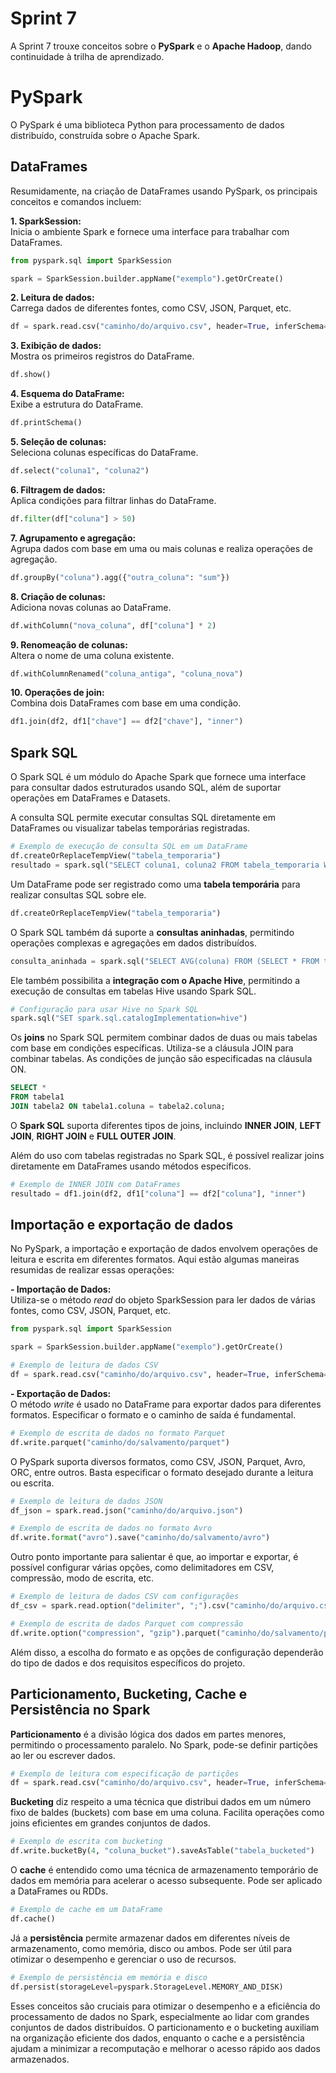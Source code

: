 # Sprint 7

A Sprint 7 trouxe conceitos sobre o **PySpark** e o **Apache Hadoop**, dando continuidade à trilha de aprendizado.

# PySpark

O PySpark é uma biblioteca Python para processamento de dados distribuído, construída sobre o Apache Spark. 

## DataFrames
Resumidamente, na criação de DataFrames usando PySpark, os principais conceitos e comandos incluem:

**1. SparkSession:**  
Inicia o ambiente Spark e fornece uma interface para trabalhar com DataFrames.
```python
from pyspark.sql import SparkSession

spark = SparkSession.builder.appName("exemplo").getOrCreate()
```

**2. Leitura de dados:**  
Carrega dados de diferentes fontes, como CSV, JSON, Parquet, etc.
```python
df = spark.read.csv("caminho/do/arquivo.csv", header=True, inferSchema=True)
```

**3. Exibição de dados:**  
Mostra os primeiros registros do DataFrame.
```python
df.show()
```

**4. Esquema do DataFrame:**  
Exibe a estrutura do DataFrame.
```python
df.printSchema()
```

**5. Seleção de colunas:**  
Seleciona colunas específicas do DataFrame.
```python
df.select("coluna1", "coluna2")
```

**6. Filtragem de dados:**  
Aplica condições para filtrar linhas do DataFrame.
```python
df.filter(df["coluna"] > 50)
```

**7. Agrupamento e agregação:**  
Agrupa dados com base em uma ou mais colunas e realiza operações de agregação.
```python
df.groupBy("coluna").agg({"outra_coluna": "sum"})
```

**8. Criação de colunas:**  
Adiciona novas colunas ao DataFrame.
```python
df.withColumn("nova_coluna", df["coluna"] * 2)
```

**9. Renomeação de colunas:**  
Altera o nome de uma coluna existente.
```python
df.withColumnRenamed("coluna_antiga", "coluna_nova")
```

**10. Operações de join:**  
Combina dois DataFrames com base em uma condição.
```python
df1.join(df2, df1["chave"] == df2["chave"], "inner")
```

## Spark SQL

O Spark SQL é um módulo do Apache Spark que fornece uma interface para consultar dados estruturados usando SQL, além de suportar operações em DataFrames e Datasets. 

A consulta SQL permite executar consultas SQL diretamente em DataFrames ou visualizar tabelas temporárias registradas.
```python 
# Exemplo de execução de consulta SQL em um DataFrame
df.createOrReplaceTempView("tabela_temporaria")
resultado = spark.sql("SELECT coluna1, coluna2 FROM tabela_temporaria WHERE coluna3 > 50")
```

Um DataFrame pode ser registrado como uma **tabela temporária** para realizar consultas SQL sobre ele.
```python
df.createOrReplaceTempView("tabela_temporaria")
```

O Spark SQL também dá suporte a **consultas aninhadas**, permitindo operações complexas e agregações em dados distribuídos.
```python 
consulta_aninhada = spark.sql("SELECT AVG(coluna) FROM (SELECT * FROM tabela_temporaria WHERE coluna > 50)")
```
Ele também possibilita a **integração com o Apache Hive**, permitindo a execução de consultas em tabelas Hive usando Spark SQL.
```python
# Configuração para usar Hive no Spark SQL
spark.sql("SET spark.sql.catalogImplementation=hive")
```

Os **joins** no Spark SQL permitem combinar dados de duas ou mais tabelas com base em condições específicas. Utiliza-se a cláusula JOIN para combinar tabelas. As condições de junção são especificadas na cláusula ON.
```sql 
SELECT *
FROM tabela1
JOIN tabela2 ON tabela1.coluna = tabela2.coluna;
```

O **Spark SQL** suporta diferentes tipos de joins, incluindo **INNER JOIN**, **LEFT JOIN**, **RIGHT JOIN** e **FULL OUTER JOIN**.

Além do uso com tabelas registradas no Spark SQL, é possível realizar joins diretamente em DataFrames usando métodos específicos.
```python
# Exemplo de INNER JOIN com DataFrames
resultado = df1.join(df2, df1["coluna"] == df2["coluna"], "inner")
```

## Importação e exportação de dados

No PySpark, a importação e exportação de dados envolvem operações de leitura e escrita em diferentes formatos. Aqui estão algumas maneiras resumidas de realizar essas operações:

**- Importação de Dados:**  
Utiliza-se o método *read* do objeto SparkSession para ler dados de várias fontes, como CSV, JSON, Parquet, etc.
```python
from pyspark.sql import SparkSession

spark = SparkSession.builder.appName("exemplo").getOrCreate()

# Exemplo de leitura de dados CSV
df = spark.read.csv("caminho/do/arquivo.csv", header=True, inferSchema=True)
```

**- Exportação de Dados:**  
O método *write* é usado no DataFrame para exportar dados para diferentes formatos. Especificar o formato e o caminho de saída é fundamental.
```python
# Exemplo de escrita de dados no formato Parquet
df.write.parquet("caminho/do/salvamento/parquet")
```

O PySpark suporta diversos formatos, como CSV, JSON, Parquet, Avro, ORC, entre outros. Basta especificar o formato desejado durante a leitura ou escrita.
```python
# Exemplo de leitura de dados JSON
df_json = spark.read.json("caminho/do/arquivo.json")

# Exemplo de escrita de dados no formato Avro
df.write.format("avro").save("caminho/do/salvamento/avro")
```

Outro ponto importante para salientar é que, ao importar e exportar, é possível configurar várias opções, como delimitadores em CSV, compressão, modo de escrita, etc.
```python
# Exemplo de leitura de dados CSV com configurações
df_csv = spark.read.option("delimiter", ";").csv("caminho/do/arquivo.csv")

# Exemplo de escrita de dados Parquet com compressão
df.write.option("compression", "gzip").parquet("caminho/do/salvamento/parquet_comprimido")
```

Além disso, a escolha do formato e as opções de configuração dependerão do tipo de dados e dos requisitos específicos do projeto.

## Particionamento, Bucketing, Cache e Persistência no Spark

**Particionamento** é a divisão lógica dos dados em partes menores, permitindo o processamento paralelo. No Spark, pode-se definir partições ao ler ou escrever dados.
```python
# Exemplo de leitura com especificação de partições
df = spark.read.csv("caminho/do/arquivo.csv", header=True, inferSchema=True).repartition(4)
```

**Bucketing** diz respeito a uma técnica que distribui dados em um número fixo de baldes (buckets) com base em uma coluna. Facilita operações como joins eficientes em grandes conjuntos de dados.
```python
# Exemplo de escrita com bucketing
df.write.bucketBy(4, "coluna_bucket").saveAsTable("tabela_bucketed")
```

O **cache** é entendido como uma técnica de armazenamento temporário de dados em memória para acelerar o acesso subsequente. Pode ser aplicado a DataFrames ou RDDs.
```python
# Exemplo de cache em um DataFrame
df.cache()
```

Já a **persistência** permite armazenar dados em diferentes níveis de armazenamento, como memória, disco ou ambos. Pode ser útil para otimizar o desempenho e gerenciar o uso de recursos.
```python
# Exemplo de persistência em memória e disco
df.persist(storageLevel=pyspark.StorageLevel.MEMORY_AND_DISK)
```
Esses conceitos são cruciais para otimizar o desempenho e a eficiência do processamento de dados no Spark, especialmente ao lidar com grandes conjuntos de dados distribuídos. O particionamento e o bucketing auxiliam na organização eficiente dos dados, enquanto o cache e a persistência ajudam a minimizar a recomputação e melhorar o acesso rápido aos dados armazenados.

